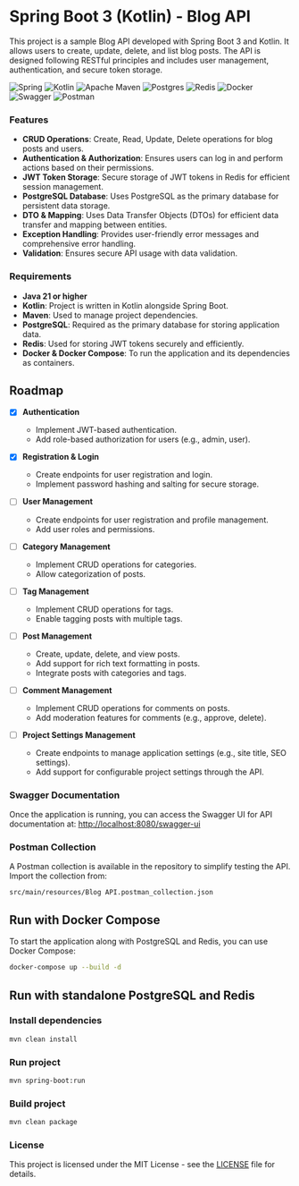 # Spring Boot 3 (Kotlin) - Blog API

This project is a sample Blog API developed with Spring Boot 3 and Kotlin. It allows users to create, update, delete,
and list blog posts. The API is designed following RESTful principles and includes user management, authentication, and
secure token storage.

![Spring](https://img.shields.io/badge/spring-%236DB33F.svg?style=for-the-badge&logo=spring&logoColor=white)
![Kotlin](https://img.shields.io/badge/kotlin-%237F52FF.svg?style=for-the-badge&logo=kotlin&logoColor=white)
![Apache Maven](https://img.shields.io/badge/Apache%20Maven-C71A36?style=for-the-badge&logo=Apache%20Maven&logoColor=white)
![Postgres](https://img.shields.io/badge/postgres-%23316192.svg?style=for-the-badge&logo=postgresql&logoColor=white)
![Redis](https://img.shields.io/badge/redis-%23DD0031.svg?style=for-the-badge&logo=redis&logoColor=white)
![Docker](https://img.shields.io/badge/docker-%230db7ed.svg?style=for-the-badge&logo=docker&logoColor=white)
![Swagger](https://img.shields.io/badge/-Swagger-%23Clojure?style=for-the-badge&logo=swagger&logoColor=white)
![Postman](https://img.shields.io/badge/Postman-FF6C37?style=for-the-badge&logo=postman&logoColor=white)

### Features

- **CRUD Operations**: Create, Read, Update, Delete operations for blog posts and users.
- **Authentication & Authorization**: Ensures users can log in and perform actions based on their permissions.
- **JWT Token Storage**: Secure storage of JWT tokens in Redis for efficient session management.
- **PostgreSQL Database**: Uses PostgreSQL as the primary database for persistent data storage.
- **DTO & Mapping**: Uses Data Transfer Objects (DTOs) for efficient data transfer and mapping between entities.
- **Exception Handling**: Provides user-friendly error messages and comprehensive error handling.
- **Validation**: Ensures secure API usage with data validation.

### Requirements

- **Java 21 or higher**
- **Kotlin**: Project is written in Kotlin alongside Spring Boot.
- **Maven**: Used to manage project dependencies.
- **PostgreSQL**: Required as the primary database for storing application data.
- **Redis**: Used for storing JWT tokens securely and efficiently.
- **Docker & Docker Compose**: To run the application and its dependencies as containers.

## Roadmap

- [X] **Authentication**
    - Implement JWT-based authentication.
    - Add role-based authorization for users (e.g., admin, user).

- [X] **Registration & Login**
    - Create endpoints for user registration and login.
    - Implement password hashing and salting for secure storage.

- [ ] **User Management**
    - Create endpoints for user registration and profile management.
    - Add user roles and permissions.

- [ ] **Category Management**
    - Implement CRUD operations for categories.
    - Allow categorization of posts.

- [ ] **Tag Management**
    - Implement CRUD operations for tags.
    - Enable tagging posts with multiple tags.

- [ ] **Post Management**
    - Create, update, delete, and view posts.
    - Add support for rich text formatting in posts.
    - Integrate posts with categories and tags.

- [ ] **Comment Management**
    - Implement CRUD operations for comments on posts.
    - Add moderation features for comments (e.g., approve, delete).

- [ ] **Project Settings Management**
    - Create endpoints to manage application settings (e.g., site title, SEO settings).
    - Add support for configurable project settings through the API.

### Swagger Documentation

Once the application is running, you can access the Swagger UI for API documentation at:
[http://localhost:8080/swagger-ui](http://localhost:8080/swagger-ui)

### Postman Collection

A Postman collection is available in the repository to simplify testing the API. Import the collection from:

```
src/main/resources/Blog API.postman_collection.json
```

## Run with Docker Compose

To start the application along with PostgreSQL and Redis, you can use Docker Compose:

```bash
docker-compose up --build -d
```

## Run with standalone PostgreSQL and Redis

### Install dependencies

```bash
mvn clean install
```

### Run project

```bash
mvn spring-boot:run 
```

### Build project

```bash
mvn clean package
```

### License

This project is licensed under the MIT License - see the [LICENSE](LICENSE) file for details.
